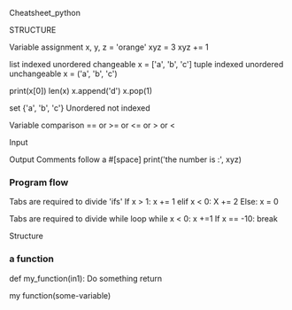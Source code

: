Cheatsheet_python


STRUCTURE

Variable assignment
x, y, z = 'orange'
xyz = 3
xyz += 1

list indexed unordered changeable
x = ['a', 'b', 'c']
tuple indexed unordered unchangeable
x = ('a', 'b', 'c')

print(x[0])
len(x)
x.append('d')
x.pop(1)

set {'a', 'b', 'c'}
Unordered not indexed


Variable comparison
== or >= or <= or > or <

Input




Output
Comments follow a #[space]
print('the number is :', xyz)



### Program flow

Tabs are required to divide 'ifs'
If x > 1:
   x += 1
elif x < 0:
   X += 2
Else:
   x = 0

Tabs are required to divide while loop
while x < 0:
   x +=1
   If x == -10:
      break


Structure

### a function
def my_function(in1):
   Do something
   return

my function(some-variable)




